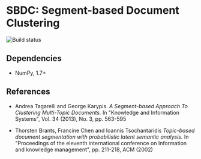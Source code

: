 # SBDC: Segment-based Document Clustering

![Build status](https://travis-ci.org/gakhov/sbdc.svg?branch=master)

## Dependencies

* NumPy, 1.7+


## References

* Andrea Tagarelli and George Karypis.
*A Segment-based Approach To Clustering Multi-Topic Documents.*
In "Knowledge and Information Systems", Vol. 34 (2013), No. 3, pp. 563-595

* Thorsten Brants, Francine Chen and Ioannis Tsochantaridis
*Topic-based document segmentation with probabilistic latent semantic analysis.*
In "Proceedings of the eleventh international conference on Information and knowledge management", pp. 211-218, ACM (2002)
